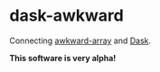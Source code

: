 dask-awkward
============

Connecting [awkward-array](https://awkward-array.org) and [Dask](https://dask.org/).

**This software is very alpha!**

